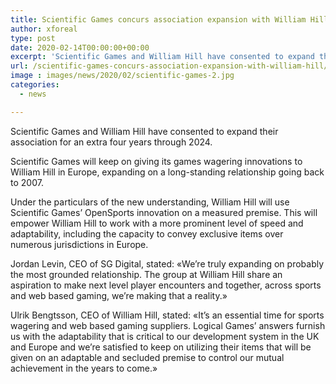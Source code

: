 ```yaml
---
title: Scientific Games concurs association expansion with William Hill
author: xforeal 
type: post
date: 2020-02-14T00:00:00+00:00
excerpt: 'Scientific Games and William Hill have consented to expand their association for an extra four years through 2024 '
url: /scientific-games-concurs-association-expansion-with-william-hill/
image : images/news/2020/02/scientific-games-2.jpg
categories:
  - news

---
```

<span style="font-weight: 400;">Scientific Games and William Hill have consented to expand their association for an extra four years through 2024. </span>

<span style="font-weight: 400;">Scientific Games will keep on giving its games wagering innovations to William Hill in Europe, expanding on a long-standing relationship going back to 2007. </span>

<span style="font-weight: 400;">Under the particulars of the new understanding, William Hill will use Scientific Games&#8217; OpenSports innovation on a measured premise. This will empower William Hill to work with a more prominent level of speed and adaptability, including the capacity to convey exclusive items over numerous </span><span style="font-weight: 400;">jurisdictions in Europe. </span>

<span style="font-weight: 400;">Jordan Levin, CEO of SG Digital, stated: &#171;We&#8217;re truly expanding on probably the most grounded relationship. The group at William Hill share an aspiration to make next level player encounters and together, across sports and web based gaming, we&#8217;re making that a reality.&#187; </span>

<span style="font-weight: 400;">Ulrik Bengtsson, CEO of William Hill, stated: &#171;It&#8217;s an essential time for sports wagering and web based gaming suppliers. Logical Games&#8217; answers furnish us with the adaptability that is critical to our development system in the UK and Europe and we&#8217;re satisfied to keep on utilizing their items that will be given on an adaptable and secluded premise to control our mutual achievement in the years to come.&#187; </span>